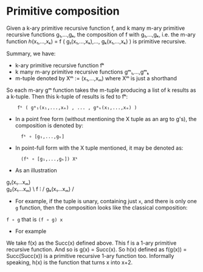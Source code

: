# Primitive composition

Given a k-ary primitive recursive function f, and k many m-ary primitive recursive functions g₁,...,gₖ, the composition of f with g₁,...,gₖ, i.e. the m-ary function ℎ(x₁,...,xₖ) = f ( g₁(x₁,...,xₖ),..., gₖ(x₁,...,xₖ) ) is primitive recursive.

Summary, we have:
- k-ary primitive recursive function fᵏ
- k many m-ary primitive recursive functions gᵐ₁,...,gᵐₖ
- m-tuple denoted by Xᵐ := (x₁,...,xₘ) where Xᵐ is just a shorthand

So each m-ary gᵐ function takes the m-tuple producing a list of k results as a k-tuple. Then this k-tuple of results is fed to fᵏ:

        fᵏ ( gᵐ₁(x₁,...,xₘ) , ... , gᵐₖ(x₁,...,xₘ) )

* In a point free form (without mentioning the X tuple as an arg to g's), the composition is denoted by:

        fᵏ ∘ [g₁,...,gₖ]

* In point-full form with the X tuple mentioned, it may be denoted as:

        (fᵏ ∘ [g₁,...,gₖ]) Xᵏ

* As an illustration

g₁(x₁...xₘ) \
g₂(x₁...xₘ)  \ f
 ⁝           /
gₖ(x₁...xₘ) /


* For example, if the tuple is unary, containing just `x`, and there is only one `g` function, then the composition looks like the classical composition:

`f ∘ g` that is `(f ∘ g) x`

* For example

We take f(x) as the Succ(x) defined above. This f is a 1-ary primitive recursive function. And so is g(x) = Succ(x). So h(x) defined as f(g(x)) = Succ(Succ(x)) is a primitive recursive 1-ary function too. Informally speaking, h(x) is the function that turns x into x+2.
